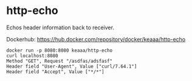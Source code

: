 # http-echo

Echos header information back to receiver. 

Dockerhub: https://hub.docker.com/repository/docker/keaaa/http-echo

```
docker run -p 8080:8080 keaaa/http-echo
curl localhost:8080
Method "GET", Request "/asdfas/adsfasf"
Header field "User-Agent", Value ["curl/7.64.1"]
Header field "Accept", Value ["*/*"]
```

